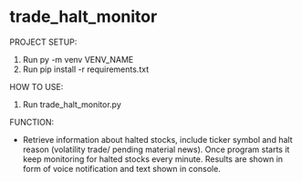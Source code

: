 # trade_halt_monitor
PROJECT SETUP:

1. Run py -m venv VENV_NAME
2. Run pip install -r requirements.txt


HOW TO USE:

1. Run trade_halt_monitor.py


FUNCTION:

- Retrieve information about halted stocks, include ticker symbol and halt reason (volatility trade/ pending material news). Once program starts it keep monitoring for halted stocks every minute. Results are shown in form of voice notification and text shown in console.

